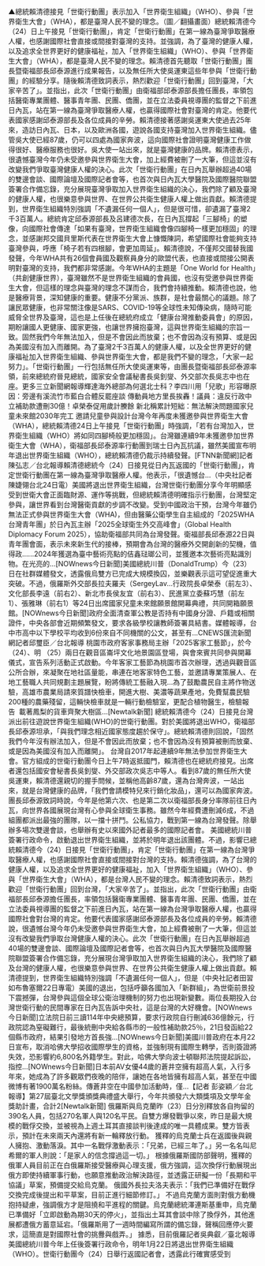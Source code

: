 ▲總統賴清德接見「世衛行動團」表示加入「世界衛生組織」（WHO）、參與「世界衛生大會」（WHA），都是臺灣人民不變的理念。（圖／翻攝畫面）總統賴清德今（24）日上午接見「世衛行動團」，肯定「世衛行動團」在第一線為臺灣爭取醫療人權，也感謝國際社會直接或間接對臺灣的支持。並強調，為了臺灣的健康人權，以及追求全世界更好的健康福祉，加入「世界衛生組織」（WHO）、參與「世界衛生大會」（WHA），都是臺灣人民不變的理念。賴清德首先聽取「世衛行動團」團長暨衛福部長邱泰源進行成果報告，以及無任所大使吳運東這些年參與「世衛行動團」的經驗分享。隨後賴清德致詞表示，熱烈歡迎「世衛行動團」回到臺灣，「大家辛苦了」。並指出，此次「世衛行動團」由衛福部邱泰源部長擔任團長，率領包括醫衛專業團體、醫事青年團、民團、僑團，並在立法委員視導團的監督之下前進日內瓦，站在第一線為臺灣爭取醫療人權，也贏得國際社會對臺灣的肯定。他要代表國家感謝邱泰源部長及各位成員的辛勞。賴清德接著感謝吳運東大使過去25年來，造訪日內瓦、日本，以及歐洲各國，遊說各國支持臺灣加入世界衛生組織。儘管吳大使已經87歲，仍可以四處為國家奔波，這向國際社會證明臺灣健康工作做得很好、醫療服務也很好。吳大使一站出來，就是臺灣健康的品牌。賴清德表示，很遺憾臺灣今年仍未受邀參與世界衛生大會，加上經費被刪了一大筆，但這並沒有改變我們爭取臺灣健康人權的決心。此次「世衛行動團」在日內瓦舉辦超過40場的雙邊會談、國際論壇及國際記者會等，也首次與日內瓦大學醫院及國際醫院聯盟簽署合作備忘錄，充分展現臺灣爭取加入世界衛生組織的決心，我們除了顧及臺灣的健康人權，也很樂意參與世界、在世界公共衛生健康人權上做出貢獻。賴清德提到，世界衛生組織特別強調「不遺漏任何一個人」，但是很可惜，卻遺漏了臺灣2千3百萬人。總統肯定邱泰源部長及呂建德次長，在日內瓦撐起「三腳椅」的塑像，向國際社會傳達「如果有臺灣，世界衛生組織會像四腳椅一樣更加穩固」的理念，並感謝邦交國貝里斯代表在世界衛生大會上慷慨陳詞，希望國際社會能夠支持臺灣參與，呼應「椅子若有四根腳，會更加周延」。賴清德說，不僅邦交國替我國發聲，今年WHA共有26個會員國及觀察員身分的歐盟代表，也直接或間接公開表明對臺灣的支持，我們都非常感謝。今年WHA的主題是「One World for Health」（共創健康世界），臺灣雖然不是世界衛生組織的會員國，也沒有受邀參與世界衛生大會，但這樣的理念與臺灣的理念不謀而合，我們會持續推動。賴清德也說，他是醫療背景，深知健康的重要。健康不分黨派、族群，是社會最關心的議題。除了讓民眾健康，也非常關注像是SARS、COVID-19等全球性未知傳染病，隨時可能威脅全世界及臺灣，這也是上任後在總統府成立「健康台灣推動委員會」的原因，期盼讓國人更健康、國家更強，也讓世界擁抱臺灣，這與世界衛生組織的宗旨一致。固然我們今年無法加入，但是不會因此而放棄；也不會因為沒有預算、或是因為美國沒有加入而離開。為了臺灣2千3百萬人的健康人權，以及全世界更好的健康福祉加入世界衛生組織、參與世界衛生大會，都是我們不變的理念，「大家一起努力」。「世衛行動團」一行包括無任所大使吳運東等，由團長暨衛福部長邱泰源率領，前來總統府晉見總統，國家安全會議秘書長吳釗燮、外交部次長吳志中也在座。更多三立新聞網報導輝達海外總部為何選北士科？李四川用「兒歌」形容曝原因：旁邊有溪流竹市藍白合體反罷座談 傳動員地方里長挨轟！議員：違反行政中立補助款遭刪30億！卓榮泰促用歲計賸餘 新北稱累計短絀：無法解決問題國家兒童未來館2030年完工 邀請兒童參與設計台灣今年再度未獲邀參與世界衛生大會（WHA），總統賴清德24日上午接見「世衛行動團」時強調，「若有台灣加入，世界衛生組織（WHO）將如同四腳椅般更加穩固」。台灣雖連續9年未獲邀參加世界衛生大會（WHA），衛福部長邱泰源率行動團到瑞士日內瓦抗議，雖然美國宣布明年退出世界衛生組織（WHO），總統賴清德仍裁示持續發聲。[FTNN新聞網]記者陳弘志／台北報導賴清德總統今（24）日接見從日內瓦返國的「世衛行動團」，肯定世衛行動團在第一線為臺灣爭取醫療人權。他表示，「很遺憾台...（中央社記者陳婕翎台北24日電）美國將退出世界衛生組織，台灣世衛行動團分享今年明顯感受到世衛大會正面臨財源、運作等挑戰，但總統賴清德明確指示行動團，台灣堅定參與，讓世界看到台灣醫衛貢獻的步調不改變。受到中國政治干預，台灣今年雖仍無法正式參與世界衛生大會（WHA)，但由醫藥公衛學生自主組成的「2025WHA台灣青年團」於日內瓦主辦「2025全球衛生外交高峰會」（Global Health Diplomacy Forum 2025），協助衛福部共同為台灣發聲。衛福部長邱泰源22日與青年團會面，表示未來新生代的接棒，預期會為台灣的醫療外交開創新的契機，值得政......2024年獲選為臺中藝術亮點的佶鑫琺瑯公司，並獲邀本次藝術亮點識別物。在光亮的...[NOWnews今日新聞]美國總統川普（DonaldTrump）今（23）日在社群媒體發文，透露俄烏雙方已完成大規模換囚，並樂觀表示這可望促進重大突破。不過，俄羅斯外交部長拉夫羅夫（SergeyLav...行政院長卓榮泰（前左3）、文化部長李遠（前右2）、新北市長侯友宜（前右3）、民進黨立委蘇巧慧（前左1）、張雅琳（前右1）等24日出席國家兒童未來館願景館開幕典禮，共同開箱願景館。[NOWnews今日新聞]政府全面清查軍公教是否持有中國身分證、戶籍或相關證件，中央各部會近期頻繁發文，要求各級學校讓教師簽署具結書。媒體報導，台中市高中以下學校平均收到6份來自不同機關的公文，甚至有...CNEWS匯流新聞網記者邱璽臣／台北報導 桃園市政府客家事務局主辦「2025客家工藝節」，於今（24）、明 （25）兩日在觀音區崙坪文化地景園區登場，與會來賓共同參與開幕儀式，宣告系列活動正式啟動。今年客家工藝節為桃園市首次辦理，透過與觀音區公所合辦，來凝聚在地社區量能，串連在地客家特色工藝，並邀請專業策展人、在地工藝職人共同規劃主題展覽，盼將傳統工藝融入現...為了鼓勵農民自主將作物送驗，高雄市農業局請來質譜快檢車，開進大樹、美濃等蔬果產地，免費幫農民驗200種的農藥殘留，這輛快檢車就是一輛行動檢驗室，更配合植物醫生，檢驗報告&nbsp;&nbsp;載著鳳梨的貨車齊聚大樹區...[Newtalk新聞] 總統賴清德今（24）日接見台灣派出前往遊說世界衛生組織(WHO)的世衛行動團。對於美國將退出WHO，衛福部長邱泰源坦承，「與我們理念相近國家態度趨於保守」。總統賴清德則回說，「固然我們今年沒有辦法加入，但是不會因此而放棄；也不會因為沒有預算被刪而放棄、或是因為美國沒有加入而離開」。 台灣自2017年起連續9年無法參加世界衛生大會。官方組成的世衛行動團今日上午7時返抵國門，賴清德也在總統府接見。出席者還包括國安會秘書長吳釗燮、外交部政次吳志中等人。看到87歲的無任所大使吳運東，賴清德還親切的握手問候，並稱他高齡87歲，還為台灣奔波，一站出來，就是台灣健康的品牌，「我們會請模特兒來行銷化妝品」，還可以為國家奔波。 團長邱泰源致詞時說，今年是他第六次、也是第二次以衛福部長身分率隊前往日內瓦，向世界各國展現台灣有心參與全球衛生事務。雖然今年經費遭刪減6成，不過組團都派出最強的團隊，以一擋十拼鬥。公私協力，戰到第一線為台灣發聲。除舉辦多場次雙邊會談，也舉辦有史以來國外記者最多的國際記者會。 美國總統川普簽署行政命令，啟動退出世界衛生組織，並將於明年退出該團體。不過，影響已總統賴清德今（24）日接見「世衛行動團」，肯定「世衛行動團」在第一線為台灣爭取醫療人權，也感謝國際社會直接或間接對台灣的支持。賴清德強調，為了台灣的健康人權，以及追求全世界更好的健康福祉，加入「世界衛生組織」（WHO）、參與「世界衛生大會」（WHA），都是台灣人民不變的理念。賴清德致詞表示，熱烈歡迎「世衛行動團」回到台灣，「大家辛苦了」。並指出，此次「世衛行動團」由衛福部長邱泰源擔任團長，率領包括醫衛專業團體、醫事青年團、民團、僑團，並在立法委員視導團的監督之下前進日內瓦，站在第一線為台灣爭取醫療人權，也贏得國際社會對台灣的肯定。他要代表國家感謝邱泰源部長及各位成員的辛勞。賴清德說，很遺憾台灣今年仍未受邀參與世界衛生大會，加上經費被刪了一大筆，但這並沒有改變我們爭取台灣健康人權的決心。此次「世衛行動團」在日內瓦舉辦超過40場的雙邊會談、國際論壇及國際記者會等，也首次與日內瓦大學醫院及國際醫院聯盟簽署合作備忘錄，充分展現台灣爭取加入世界衛生組織的決心，我們除了顧及台灣的健康人權，也很樂意參與世界、在世界公共衛生健康人權上做出貢獻。賴清德提到，世界衛生組織特別強調「不遺漏任何一個人」，但是（中央社記者田習如布魯塞爾22日專電）美國的退出，包括呼籲各國加入「新群組」，為世衛前景投下震撼彈，台灣參與這個全球公衛治理機制的努力也出現新變數。兩位長期投入台灣世衛行動的民間專家在日內瓦告訴中央社，這是台灣的大好機會。[NOWnews今日新聞]立法院日前三讀114年中央總預算，要求行政院自行刪減636億餘元，行政院認為窒礙難行，最後統刪中央給各縣市的一般性補助款25％，21日發函給22個縣市政府，結果引發地方首長強...[NOWnews今日新聞]美國川普政府在本月22日宣布，取消哈佛大學招收國際學生的資格，並強制現有國際生轉學，否則簽證將失效，恐影響約6,800名外籍學生。對此，哈佛大學向波士頓聯邦法院提起訴訟，指控...[NOWnews今日新聞]日本前AV女優44歲的蒼井空擁有超高人氣，入行多年來，她成為了許多觀眾們夜晚的陪伴，讓她在各地皆擁有超高人氣，甚至在中國微博有著1900萬名粉絲。傳蒼井空在中國參加活動時，僅...【記者 彭姿穎／台北 報導】第27屆臺北文學獎頒獎典禮盛大舉行，今年共頒發六大類獎項及文學年金獎助計畫，合計2[Newtalk新聞] 俄羅斯與烏克蘭昨（23）日分別釋放各自拘留的390名人員，包括270名軍人與120名平民。自雙方爆發戰爭以來，昨日是最大規模的戰俘交換，並被視為上週土耳其直接談判後達成的唯一具體成果。雙方皆表示，預計在未來兩天內還將有新一輪釋放行動。 獲釋的烏克蘭士兵在返國後與親人擁抱、激動落淚。其中一名戰俘激動表示：「兄弟，已經三年了。」另一名名叫尼希爾的軍人則說：「是家人的信念撐過這一切。」 根據俄羅斯國防部聲明，獲釋的俄軍人員目前正在白俄羅斯接受醫療與心理支援，俄方強調，這次換俘行動展現出俄方即使持續軍事行動，也願意推動政治解決路徑，並透露正研擬一份「長期和平協議」草案，預備提交給烏克蘭。 俄國外長拉夫洛夫表示：「我們已準備好在戰俘交換完成後提出和平草案，目前正進行細節修訂。」 不過烏克蘭方面則對俄方動機抱持疑慮，強調俄方才是阻撓和平進程的關鍵。烏克蘭總統澤連斯基重申，烏克蘭已準備好「立即啟動為期30天的停火」，並指出土耳其會談中除了換俘外，其他進展都遭俄方蓄意延宕。「俄羅斯用了一週時間編寫所謂的備忘錄，聲稱回應停火要求，這簡直是對國際社會的挑釁與戲弄。」 據悉，目前俄羅記者吳典叡／臺北報導 美國總統川普今年上任後簽署行政命令，明年1月22日將退出世界衛生組織（WHO）。世衛行動團今（24）日舉行返國記者會，透露此行確實感受到